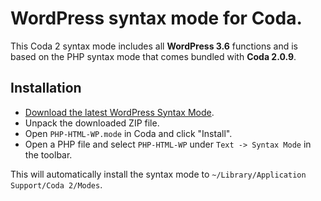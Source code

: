 # WordPress syntax mode for Coda.

This Coda 2 syntax mode includes all __WordPress 3.6__ functions and is based on the PHP syntax mode that comes bundled with __Coda 2.0.9__.

## Installation

* [Download the latest WordPress Syntax Mode](https://github.com/tillkruess/Coda-WordPress-Mode/archive/master.zip).
* Unpack the downloaded ZIP file.
* Open `PHP-HTML-WP.mode` in Coda and click "Install".
* Open a PHP file and select `PHP-HTML-WP` under `Text -> Syntax Mode` in the toolbar.

This will automatically install the syntax mode to `~/Library/Application Support/Coda 2/Modes`.